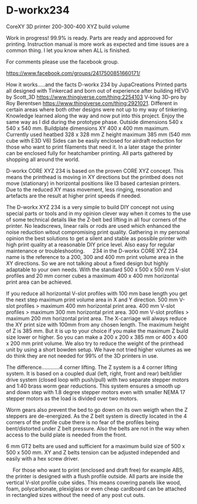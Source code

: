 # D-workx234
CoreXY 3D printer 200-300-400 XYZ build volume

Work in progress! 99.9% is ready. Parts are ready and approoved for printing.
Instruction manual is more work as expected and time issues are a common thing.
I let you know when ALL is finished.

For comments please use the facebook group.

https://www.facebook.com/groups/2417500851660171/

How it works.....and the facts
D-workx 234 by JupaCreations Printed parts all designed with Tinkercad and born out of experience after building
HEVO by Scott_3D 			https://www.thingiverse.com/thing:2254103
V-king 3D-pro by Roy Berentsen 	https://www.thingiverse.com/thing:2921021.
Different in certain areas where both other designs were not up to my way of tinkering. Knowledge learned along the way and now put into this project. Enjoy the same way as I did during the prototype phase. 
Outside dimensions 540 x 540 x 540 mm.
Buildplate dimensions XY 400 x 400 mm maximum.
Currently used heatbed 328 x 328 mm Z height maximum 385 mm (540 mm cube with E3D V6) 
Sides can be easily enclosed for airdraft reduction for those who want to print filaments that need it. In a later stage the printer can be enclosed fully for heatchamber printing. All parts gathered by shopping all around the world. 

D-workx CORE XYZ 234 is based on the proven CORE XYZ concept. This means the printhead is moving in XY directions but the printbed does not move (stationary) in horizontal positions like I3 based cartesian printers. Due to the reduced XY mass movement, less ringing, resonation and artefacts are the result at higher print speeds if needed.

The D-workx XYZ 234 is a very simple to build DIY concept not using special parts or tools and in my opinion clever way when it comes to the use of some technical details like the Z-belt bed lifting in all four corners of the printer. No leadscrews, linear rails or rods are used which enhanced the noise reduction witout compromising print quality. 
Gathering in my personal opinion the best solutions to get a silent and stable as possible printer with high print quality at a reasonable DIY price level. Also easy for regular maintenance or troubleshooting. 
 
234 in the D-workx CORE XYZ 234 name is the reference to a 200, 300 and 400 mm print volume area in the XY directions. So we are not talking about a fixed design but highly adaptable to your own needs. With the standard 500 x 500 x 500 mm V-slot profiles and 20 mm corner cubes a maximum 400 x 400 mm horizontal print area can be achieved. 

If you reduce all horizontal V-slot profiles with 100 mm base length you get the next step maximum print volume area in X and Y direction. 
500 mm V-slot profiles > maximum 400 mm horizontal print area.
400 mm V-slot profiles > maximum 300 mm horizontal print area.
300 mm V-slot profiles > maximum 200 mm horizontal print area. 
The X-carriage will always reduce the XY print size with 100mm from any chosen length. 
The maximum height of Z is 385 mm. But it is up to your choice if you make the maximum Z build size lower or higher. So you can make a 200 x 200 x 385 mm or 400 x 400 x 200 mm print volume. We also try to reduce the weight of the printhead unit by using a short bowden setup. We have not tried higher volumes as we do think they are not needed for 99% of the 3D printers in use. 

The difference............4 corner lifting. The Z system is a 4 corner lifting system. It is based on a coupled dual (left, right, front and rear) belt/idler drive system (closed loop with push/pull) with two separate stepper motors and 1:40 brass worm gear reductions. This system ensures a smooth up and down step with 1.8 degree stepper motors even with smaller NEMA 17 stepper motors as the load is divided over two motors. 

Worm gears also prevent the bed to go down on its own weigth when the Z steppers are de-energized. 
As the Z belt system is directly located in the 4 corners of the profile cube there is no fear of the profiles being bent/distorted under Z belt pressure. Also the belts are not in the way when access to the build plate is needed from the front. 

6 mm GT2 belts are used and sufficient for a maximum build size of 500 x 500 x 500 mm. XY and Z belts tension can be adjusted independed and easily with a hex screw driver. 


 
For those who want to print (enclosed and draft free) for example ABS, the printer is designed with a flush profile outside. All parts are inside the vertical V-slot profile cube sides. This means covering panels like wood, foam, polycarbonate, plexiglass or even cheap cardboard can be attached in rectangled sizes without the need of any post cut outs.



